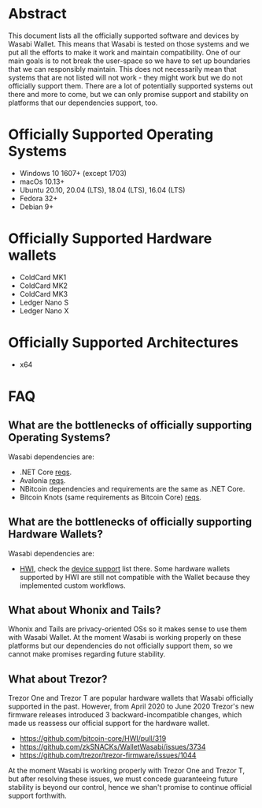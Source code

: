 # Abstract

This document lists all the officially supported software and devices by Wasabi Wallet. This means that Wasabi is tested on those systems and we put all the efforts to make it work and maintain compatibility. One of our main goals is to not break the user-space so we have to set up boundaries that we can responsibly maintain. This does not necessarily mean that systems that are not listed will not work - they might work but we do not officially support them. There are a lot of potentially supported systems out there and more to come, but we can only promise support and stability on platforms that our dependencies support, too.

# Officially Supported Operating Systems

- Windows 10 1607+ (except 1703)
- macOs 10.13+
- Ubuntu 20.10, 20.04 (LTS), 18.04 (LTS), 16.04 (LTS)
- Fedora 32+
- Debian 9+

# Officially Supported Hardware wallets

- ColdCard MK1
- ColdCard MK2
- ColdCard MK3
- Ledger Nano S
- Ledger Nano X

# Officially Supported Architectures

- x64

# FAQ

## What are the bottlenecks of officially supporting Operating Systems?

Wasabi dependencies are:
- .NET Core [reqs](https://github.com/dotnet/core/blob/master/release-notes/3.1/3.1-supported-os.md).
- Avalonia [reqs](https://github.com/AvaloniaUI/Avalonia/wiki/Runtime-Requirements).
- NBitcoin dependencies and requirements are the same as .NET Core.
- Bitcoin Knots (same requirements as Bitcoin Core) [reqs](https://bitcoin.org/en/bitcoin-core/features/requirements#system-requirements).

## What are the bottlenecks of officially supporting Hardware Wallets?

Wasabi dependencies are:
- [HWI](https://github.com/bitcoin-core/HWI), check the [device support](https://github.com/bitcoin-core/HWI#device-support) list there. Some hardware wallets supported by HWI are still not compatible with the Wallet because they implemented custom workflows.

## What about Whonix and Tails?

Whonix and Tails are privacy-oriented OSs so it makes sense to use them with Wasabi Wallet. At the moment Wasabi is working properly on these platforms but our dependencies do not officially support them, so we cannot make promises regarding future stability.

## What about Trezor?

Trezor One and Trezor T are popular hardware wallets that Wasabi officially supported in the past. However, from April 2020 to June 2020 Trezor's new firmware releases introduced 3 backward-incompatible changes, which made us reassess our official support for the hardware wallet.
- https://github.com/bitcoin-core/HWI/pull/319
- https://github.com/zkSNACKs/WalletWasabi/issues/3734
- https://github.com/trezor/trezor-firmware/issues/1044

At the moment Wasabi is working properly with Trezor One and Trezor T, but after resolving these issues, we must concede guaranteeing future stability is beyond our control, hence we shan't promise to continue official support forthwith.
